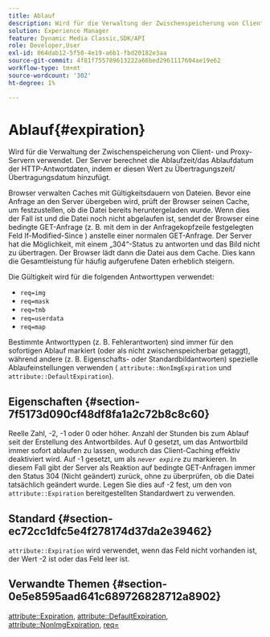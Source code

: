 ```yaml
---
title: Ablauf
description: Wird für die Verwaltung der Zwischenspeicherung von Client- und Proxy-Servern verwendet. Der Server berechnet die Ablaufzeit/das Ablaufdatum der HTTP-Antwortdaten, indem er diesen Wert zu Übertragungszeit/Übertragungsdatum hinzufügt.
solution: Experience Manager
feature: Dynamic Media Classic,SDK/API
role: Developer,User
exl-id: 064dab12-5f58-4e19-a6b1-fbd20182e3aa
source-git-commit: 4f81f755789613222a66bed2961117604ae19e62
workflow-type: tm+mt
source-wordcount: '302'
ht-degree: 1%

---
```


# Ablauf{#expiration}

Wird für die Verwaltung der Zwischenspeicherung von Client- und Proxy-Servern verwendet. Der Server berechnet die Ablaufzeit/das Ablaufdatum der HTTP-Antwortdaten, indem er diesen Wert zu Übertragungszeit/Übertragungsdatum hinzufügt.

Browser verwalten Caches mit Gültigkeitsdauern von Dateien. Bevor eine Anfrage an den Server übergeben wird, prüft der Browser seinen Cache, um festzustellen, ob die Datei bereits heruntergeladen wurde. Wenn dies der Fall ist und die Datei noch nicht abgelaufen ist, sendet der Browser eine bedingte GET-Anfrage (z. B. mit dem in der Anfragekopfzeile festgelegten Feld If-Modified-Since ) anstelle einer normalen GET-Anfrage. Der Server hat die Möglichkeit, mit einem „304“-Status zu antworten und das Bild nicht zu übertragen. Der Browser lädt dann die Datei aus dem Cache. Dies kann die Gesamtleistung für häufig aufgerufene Daten erheblich steigern.

Die Gültigkeit wird für die folgenden Antworttypen verwendet:

* `req=img`
* `req=mask`
* `req=tmb`
* `req=userdata`
* `req=map`

Bestimmte Antworttypen (z. B. Fehlerantworten) sind immer für den sofortigen Ablauf markiert (oder als nicht zwischenspeicherbar getaggt), während andere (z. B. Eigenschafts- oder Standardbildantworten) spezielle Ablaufeinstellungen verwenden ( `attribute::NonImgExpiration` und `attribute::DefaultExpiration`).

## Eigenschaften {#section-7f5173d090cf48df8fa1a2c72b8c8c60}

Reelle Zahl, -2, -1 oder 0 oder höher. Anzahl der Stunden bis zum Ablauf seit der Erstellung des Antwortbildes. Auf 0 gesetzt, um das Antwortbild immer sofort ablaufen zu lassen, wodurch das Client-Caching effektiv deaktiviert wird. Auf -1 gesetzt, um als *`never expire`* zu markieren. In diesem Fall gibt der Server als Reaktion auf bedingte GET-Anfragen immer den Status 304 (Nicht geändert) zurück, ohne zu überprüfen, ob die Datei tatsächlich geändert wurde. Legen Sie dies auf -2 fest, um den von `attribute::Expiration` bereitgestellten Standardwert zu verwenden.

## Standard {#section-ec72cc1dfc5e4f278174d37da2e39462}

`attribute::Expiration` wird verwendet, wenn das Feld nicht vorhanden ist, der Wert -2 ist oder das Feld leer ist.

## Verwandte Themen {#section-0e5e8595aad641c689726828712a8902}

[attribute::Expiration](../../../../../../is-api/image-catalog/image-serving-api-ref/c-image-catalog-reference/c-attributes-reference/r-expiration.md#reference-a0bf4686425d4e00b8014c4950fb62b7), [attribute::DefaultExpiration](../../../../../../is-api/image-catalog/image-serving-api-ref/c-image-catalog-reference/c-attributes-reference/r-defaultexpiration.md#reference-0526166fab654fceb243b75d1ea4f0cf), [attribute::NonImgExpiration](../../../../../../is-api/image-catalog/image-serving-api-ref/c-image-catalog-reference/c-attributes-reference/r-nonimgexpiration.md#reference-a8066cd0d24b4ea98100ade4821f1f9d), [req=](../../../../../../is-api/http-ref/image-serving-api-ref/c-http-protocol-reference/c-command-reference/r-req/r-req.md#reference-907cdb4a97034db7ad94695f25552e76)
